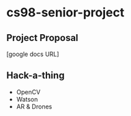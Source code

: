 # cs98-senior-project

## Project Proposal
[google docs URL]

## Hack-a-thing
- OpenCV
- Watson
- AR & Drones
